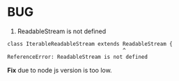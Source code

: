 # BUG

1. ReadableStream is not defined

```sh
class IterableReadableStream extends ReadableStream {
                                     ^
ReferenceError: ReadableStream is not defined
```

**Fix** due to node js version is too low.
